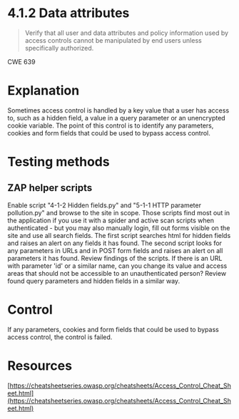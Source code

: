 # 4.1.2 Data attributes

> Verify that all user and data attributes and policy information used by access controls cannot be manipulated by end users unless specifically authorized.

CWE 639

# Explanation

Sometimes access control is handled by a key value that a user has access to, such as a hidden field,  a value in a query parameter or an unencrypted cookie variable. The point of this control is to identify any parameters, cookies and form fields that could be used to bypass access control.

# Testing methods

## ZAP helper scripts

Enable script "4-1-2 Hidden fields.py" and "5-1-1 HTTP parameter pollution.py" and browse to the site in scope. Those scripts find most out in the application if you use it with a spider and active scan scripts when authenticated - but you may also manually login, fill out forms visible on the site and use all search fields. The first script searches html for hidden fields and raises an alert on any fields it has found. The second script looks for any parameters in URLs and in POST form fields and raises an alert on all parameters it has found. Review findings of the scripts. If there is an URL with parameter 'id' or a similar name, can you change its value and access areas that should not be accessible to an unauthenticated person? Review found query parameters and hidden fields in a similar way.

# Control

If any parameters, cookies and form fields that could be used to bypass access control, the control is failed.

# Resources

[https://cheatsheetseries.owasp.org/cheatsheets/Access_Control_Cheat_Sheet.html](https://cheatsheetseries.owasp.org/cheatsheets/Access_Control_Cheat_Sheet.html)